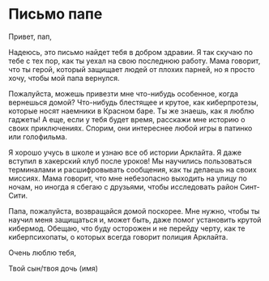 # Письмо папе

Привет, пап,

Надеюсь, это письмо найдет тебя в добром здравии. Я так скучаю по тебе с тех пор, как ты уехал на свою последнюю работу. Мама говорит, что ты герой, который защищает людей от плохих парней, но я просто хочу, чтобы мой папа вернулся.

Пожалуйста, можешь привезти мне что-нибудь особенное, когда вернешься домой? Что-нибудь блестящее и крутое, как киберпротезы, которые носят наемники в Красном баре. Ты же знаешь, как я люблю гаджеты! А еще, если у тебя будет время, расскажи мне историю о своих приключениях. Спорим, они интереснее любой игры в патинко или голофильма.

Я хорошо учусь в школе и узнаю все об истории Арклайта. Я даже вступил в хакерский клуб после уроков! Мы научились пользоваться терминалами и расшифровывать сообщения, как ты делаешь на своих миссиях. Мама говорит, что мне небезопасно выходить на улицу по ночам, но иногда я сбегаю с друзьями, чтобы исследовать район Синт-Сити.

Папа, пожалуйста, возвращайся домой поскорее. Мне нужно, чтобы ты научил меня защищаться и, может быть, даже помог установить крутой кибермод. Обещаю, что буду осторожен и не перейду черту, как те киберпсихопаты, о которых всегда говорит полиция Арклайта.

Очень люблю тебя,

Твой сын/твоя дочь (имя)
